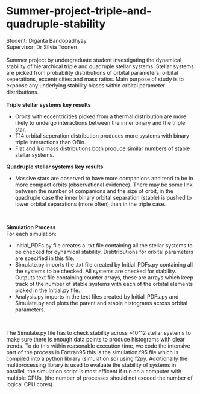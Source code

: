# Summer-project-triple-and-quadruple-stability
Student: Diganta Bandopadhyay<br>
Supervisor: Dr Silvia Toonen<br><br>
Summer project by undergraduate student investigating the dynamical stability of hierarchical triple and quadruple stellar systems. Stellar systems are 
picked from probability distributions of orbital parameters; orbital seperations, eccentricities and mass ratios. Main purpose of study is to expoose any
underlying stability biases within orbital parameter distributions. <br><br>
<b>Triple stellar systems key results</b>
<ul>
  <li>Orbits with eccentricities picked from a thermal distribution
  are more likely to undergo interactions between the inner
  binary and the triple star.</li>
  <li>T14 orbital seperation distribution produces more systems with binary-triple
  interactions than OBin.</li>
  <li>Flat and 1/q mass distributions both produce similar numbers of stable stellar systems.</li>
</ul>
<b>Quadruple stellar systems key results</b>
<ul>
  <li>Massive stars are observed to have more companions and tend
  to be in more compact orbits (observational evidence). There
  may be some link between the number of companions and the
  size of orbit, in the quadruple case the inner binary orbital separation (stable) is
  pushed to lower orbital separations (more often) than in the
  triple case.</li>
</ul>
<br>

<b>Simulation Process</b><br>
For each simulation: 
<ul>
 <li>Initial_PDFs.py file creates a .txt file containing all the stellar systems to be checked for dynamical stability. Disbtributions for orbital 
 parameters are specified in this file.</li>
 <li> Simulate.py imports the .txt file created by Initial_PDFs.py containing all the systems to be checked. All systems are checked for stability. 
 Outputs text file containing counter arrays, these are arrays which keep track of the number of stable systems with each of the orbital elements picked 
 in the Initial.py file.</li>
 <li>Analysis.py imports in the text files created by Initial_PDFs.py and Simulate.py and plots the parent and stable histograms across orbital parameters.</li>
</ul><br>

The Simulate.py file has to check stability across ~10^12 stellar systems to make sure there is enough data points to produce histograms with clear trends. 
To do this within reasonable execution time, we code the intensive part of the process in Fortran95 this is the simulation.f95 file which is compiled into a 
python library (simulation.so) using f2py. Additionally the multiprocessing library is used to evaluate the stability of systems in parallel, the simulation script
is most efficent if run on a computer with multiple CPUs, (the number of processes should not exceed the number of logical CPU cores). 
